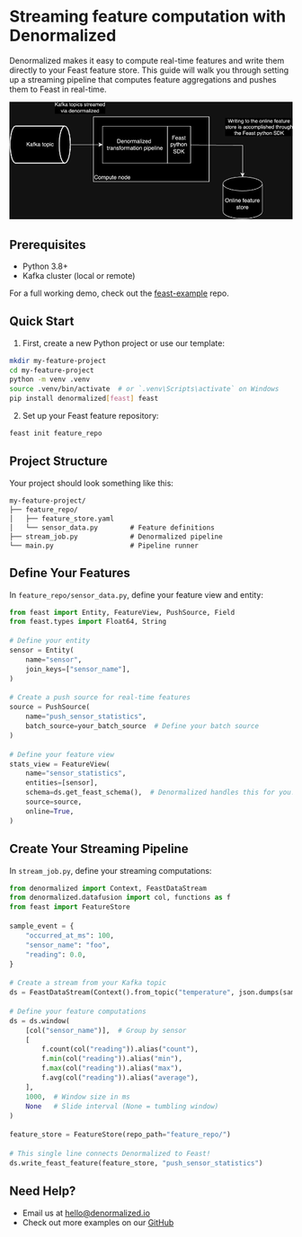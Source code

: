 # Streaming feature computation with Denormalized

Denormalized makes it easy to compute real-time features and write them directly to your Feast feature store. This guide will walk you through setting up a streaming pipeline that computes feature aggregations and pushes them to Feast in real-time.

![Denormalized/Feast integration diagram](../assets/feast-denormalized.png)

## Prerequisites

- Python 3.8+
- Kafka cluster (local or remote)

For a full working demo, check out the [feast-example](https://github.com/probably-nothing-labs/feast-example) repo.

## Quick Start

1. First, create a new Python project or use our template:
```bash
mkdir my-feature-project
cd my-feature-project
python -m venv .venv
source .venv/bin/activate  # or `.venv\Scripts\activate` on Windows
pip install denormalized[feast] feast
```

2. Set up your Feast feature repository:
```bash
feast init feature_repo
```

## Project Structure

Your project should look something like this:
```
my-feature-project/
├── feature_repo/
│   ├── feature_store.yaml
│   └── sensor_data.py        # Feature definitions
├── stream_job.py             # Denormalized pipeline
└── main.py                   # Pipeline runner
```

## Define Your Features

In `feature_repo/sensor_data.py`, define your feature view and entity:

```python
from feast import Entity, FeatureView, PushSource, Field
from feast.types import Float64, String

# Define your entity
sensor = Entity(
    name="sensor",
    join_keys=["sensor_name"],
)

# Create a push source for real-time features
source = PushSource(
    name="push_sensor_statistics",
    batch_source=your_batch_source  # Define your batch source
)

# Define your feature view
stats_view = FeatureView(
    name="sensor_statistics",
    entities=[sensor],
    schema=ds.get_feast_schema(),  # Denormalized handles this for you!
    source=source,
    online=True,
)
```

## Create Your Streaming Pipeline

In `stream_job.py`, define your streaming computations:

```python
from denormalized import Context, FeastDataStream
from denormalized.datafusion import col, functions as f
from feast import FeatureStore

sample_event = {
    "occurred_at_ms": 100,
    "sensor_name": "foo",
    "reading": 0.0,
}

# Create a stream from your Kafka topic
ds = FeastDataStream(Context().from_topic("temperature", json.dumps(sample_event), "localhost:9092"))

# Define your feature computations
ds = ds.window(
    [col("sensor_name")],  # Group by sensor
    [
        f.count(col("reading")).alias("count"),
        f.min(col("reading")).alias("min"),
        f.max(col("reading")).alias("max"),
        f.avg(col("reading")).alias("average"),
    ],
    1000,  # Window size in ms
    None   # Slide interval (None = tumbling window)
)

feature_store = FeatureStore(repo_path="feature_repo/")

# This single line connects Denormalized to Feast!
ds.write_feast_feature(feature_store, "push_sensor_statistics")
```

## Need Help?

- Email us at hello@denormalized.io
- Check out more examples on our [GitHub](https://github.com/probably-nothing-labs/denormalized)
